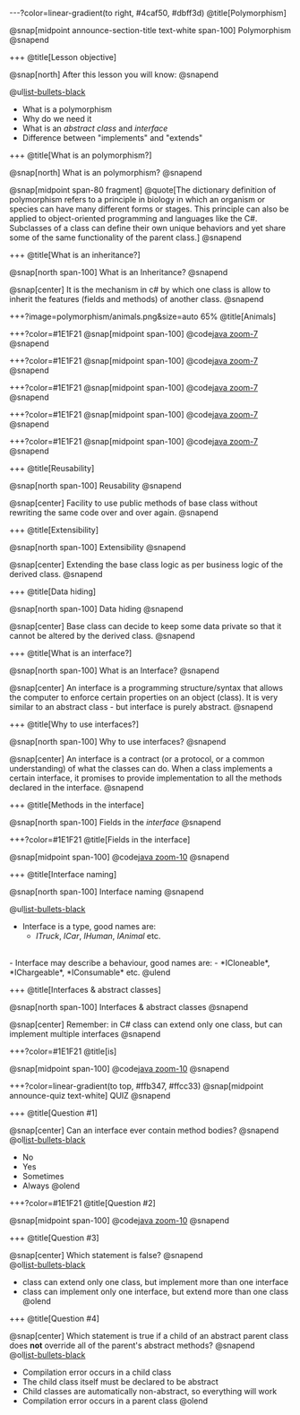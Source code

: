 ---?color=linear-gradient(to right, #4caf50, #dbff3d)
@title[Polymorphism]

@snap[midpoint announce-section-title text-white span-100]
Polymorphism
@snapend

+++
@title[Lesson objective]

@snap[north]
After this lesson you will know:
@snapend

@ul[list-bullets-black](false)
- What is a polymorphism
- Why do we need it
- What is an *abstract class* and *interface*
- Difference between "implements" and "extends" 

+++
@title[What is an polymorphism?]

@snap[north]
What is an polymorphism?
@snapend

@snap[midpoint span-80 fragment]
@quote[The dictionary definition of polymorphism refers to a principle in biology in which an organism or species can have many different forms or stages. This principle can also be applied to object-oriented programming and languages like the C#. Subclasses of a class can define their own unique behaviors and yet share some of the same functionality of the parent class.]
@snapend

+++
@title[What is an inheritance?]

@snap[north span-100]
What is an Inheritance?
@snapend

@snap[center]
It is the mechanism in c# by which one class is allow to inherit the features (fields and methods) of another class.
@snapend

+++?image=polymorphism/animals.png&size=auto 65%
@title[Animals]

+++?color=#1E1F21
@snap[midpoint span-100]
@code[java zoom-7](polymorphism/Animal.cs)
@snapend

+++?color=#1E1F21
@snap[midpoint span-100]
@code[java zoom-7](polymorphism/Bird.cs)
@snapend

+++?color=#1E1F21
@snap[midpoint span-100]
@code[java zoom-7](polymorphism/Eagle.cs)
@snapend

+++?color=#1E1F21
@snap[midpoint span-100]
@code[java zoom-7](polymorphism/Owl.cs)
@snapend

+++?color=#1E1F21
@snap[midpoint span-100]
@code[java zoom-7](polymorphism/CreateSomeAnimals.cs)
@snapend

+++
@title[Reusability]

@snap[north span-100]
Reusability
@snapend

@snap[center]
Facility to use public methods of base class without rewriting the same code over and over again.
@snapend

+++
@title[Extensibility]

@snap[north span-100]
Extensibility
@snapend

@snap[center]
Extending the base class logic as per business logic of the derived class.
@snapend

+++
@title[Data hiding]

@snap[north span-100]
Data hiding
@snapend

@snap[center]
Base class can decide to keep some data private so that it cannot be altered by the derived class.
@snapend

+++
@title[What is an interface?]

@snap[north span-100]
What is an Interface?
@snapend

@snap[center]
An interface is a programming structure/syntax that allows the computer to enforce certain properties on an object (class). It is very similar to an abstract class - but interface is purely abstract.
@snapend

+++
@title[Why to use interfaces?]

@snap[north span-100]
Why to use interfaces?
@snapend

@snap[center]
An interface is a contract (or a protocol, or a common understanding) of what the classes can do. 
When a class implements a certain interface, it promises to provide implementation to all the methods declared in the interface. 
@snapend

+++
@title[Methods in the interface]

@snap[north span-100]
Fields in the *interface*
@snapend

+++?color=#1E1F21
@title[Fields in the interface]

@snap[midpoint span-100]
@code[java zoom-10](polymorphism/ITaxable.cs)
@snapend

+++
@title[Interface naming]

@snap[north span-100]
Interface naming
@snapend

@ul[list-bullets-black](false)
- Interface is a type, good names are:
  - *ITruck*, *ICar*, *IHuman*, *IAnimal* etc.
<br/>
- Interface may describe a behaviour, good names are:
  - *ICloneable*, *IChargeable*, *IConsumable* etc. 
@ulend

+++
@title[Interfaces & abstract classes]

@snap[north span-100]
Interfaces & abstract classes
@snapend

@snap[center]
Remember: in C# class can extend only one class, but can implement multiple interfaces 
@snapend

+++?color=#1E1F21
@title[is]

@snap[midpoint span-100]
@code[java zoom-10](polymorphism/InstanceOfExample.cs)
@snapend

+++?color=linear-gradient(to top, #ffb347, #ffcc33)
@snap[midpoint announce-quiz text-white]
QUIZ
@snapend

+++
@title[Question #1]

@snap[center]
Can an interface ever contain method bodies?
@snapend
<br/>
@ol[list-bullets-black](false)
- No
- Yes
- Sometimes
- Always
@olend

+++?color=#1E1F21
@title[Question #2]

@snap[midpoint span-100]
@code[java zoom-10](polymorphism/Quiz2.cs)
@snapend

+++
@title[Question #3]

@snap[center]
Which statement is false?
@snapend
<br/>
@ol[list-bullets-black](false)
- class can extend only one class, but implement more than one interface
- class can implement only one interface, but extend more than one class
@olend

+++
@title[Question #4]

@snap[center]
Which statement is true if a child of an abstract parent class does **not** override all of the parent's abstract methods?
@snapend
<br/>
@ol[list-bullets-black](false)
- Compilation error occurs in a child class
- The child class itself must be declared to be abstract
- Child classes are automatically non-abstract, so everything will work
- Compilation error occurs in a parent class
@olend

